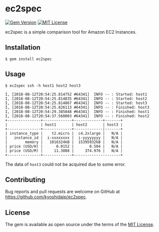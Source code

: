 # ec2spec

[![Gem Version](https://badge.fury.io/rb/ec2spec.svg)](https://badge.fury.io/rb/ec2spec)
[![MIT License](http://img.shields.io/badge/license-MIT-blue.svg?style=flat-square)][license]

[license]: https://github.com/kyoshidajp/ec2spec/blob/master/LICENSE

ec2spec is a simple comparison tool for Amazon EC2 Instances.

## Installation

```
$ gem install ec2spec
```

## Usage

```
$ ec2spec ssh -h host1 host2 host3
```

```
I, [2018-08-12T20:54:25.814752 #64341]  INFO -- : Started: host1
I, [2018-08-12T20:54:25.814835 #64341]  INFO -- : Started: host2
I, [2018-08-12T20:54:25.814867 #64341]  INFO -- : Started: host3
I, [2018-08-12T20:54:25.826113 #64341]  INFO -- : Finished: host3
I, [2018-08-12T20:54:29.385848 #64341]  INFO -- : Finished: host1
I, [2018-08-12T20:54:37.560003 #64341]  INFO -- : Finished: host2
+---------------+-------------+-------------+-------+
|               | host1       | host2       | host3 |
+---------------+-------------+-------------|-------+
| instance_type |    t2.micro |  c4.2xlarge |   N/A |
|   instance_id |  i-xxxxxxxx |  i-yyyyyyyy |   N/A |
|        memory |   1016324kB |  15395932kB |   N/A |
| price (USD/H) |      0.0152 |       0.504 |   N/A |
| price (USD/M) |     11.3088 |     374.976 |   N/A |
+---------------+-------------+---------------------+
```

The data of `host3` could not be acquired due to some error.

## Contributing

Bug reports and pull requests are welcome on GitHub at https://github.com/kyoshidajp/ec2spec.

## License

The gem is available as open source under the terms of the [MIT License](https://opensource.org/licenses/MIT).
